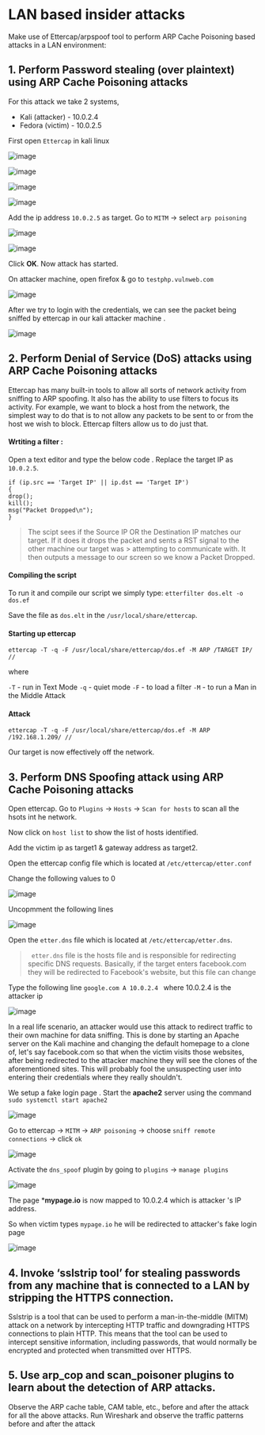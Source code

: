 # LAN based insider attacks


Make use of Ettercap/arpspoof tool to perform ARP Cache Poisoning based attacks in a LAN
environment:

## 1. Perform Password stealing (over plaintext) using ARP Cache Poisoning attacks

For this attack we take 2 systems, 

- Kali (attacker) - 10.0.2.4
- Fedora (victim) - 10.0.2.5

First open `Ettercap` in kali linux

![image](https://user-images.githubusercontent.com/67383098/227707390-3f713cac-ab0d-49cf-b7ff-e9a0eb6071e1.png)

![image](https://user-images.githubusercontent.com/67383098/227707494-dee50bd4-2060-4b37-bc30-cacd7f567ba4.png)

![image](https://user-images.githubusercontent.com/67383098/227707588-259bf7ee-4b21-496f-acd7-bf9524a4b214.png)

![image](https://user-images.githubusercontent.com/67383098/227707616-48f7c6ec-6878-4e60-9140-05e3200411e5.png)

Add the ip address `10.0.2.5` as target.
Go to `MITM` -> select `arp poisoning`

![image](https://user-images.githubusercontent.com/67383098/227707736-b39fa6b7-5042-4297-8b85-0929575b5b16.png)

![image](https://user-images.githubusercontent.com/67383098/227707796-8adc7383-2049-4771-afdc-91a11afa2c4f.png)

Click **OK**. Now attack has started.

On attacker machine, open firefox & go to `testphp.vulnweb.com`

![image](https://user-images.githubusercontent.com/67383098/227707932-689b2035-4be9-4364-ace1-30abbe179712.png)

After we try to login with the credentials, we can see the packet being sniffed by ettercap in our kali attacker machine .

![image](https://user-images.githubusercontent.com/67383098/227708010-ebe6e2e4-8b17-4e59-acb5-67eb593e0326.png)




## 2. Perform Denial of Service (DoS) attacks using ARP Cache Poisoning attacks

Ettercap has many built-in tools to allow all sorts of network activity from sniffing to ARP spoofing. It also has the ability to use filters to focus its activity. For example, we want to block a host from the network, the simplest way to do that is to not allow any packets to be sent to or from the host we wish to block. Ettercap filters allow us to do just that.

#### Wrtiting a filter :

Open a text editor and type the below code . Replace the target IP as `10.0.2.5`.

```
if (ip.src == 'Target IP' || ip.dst == 'Target IP')
{
drop();
kill();
msg("Packet Dropped\n");
}
```
> The scipt sees if the Source IP OR  the Destination IP matches our target. If it does it drops the packet and sents a RST signal to the other machine our target was > attempting to communicate with. It then outputs a message to our screen so we know a Packet Dropped.

#### Compiling the script

To run it and compile our script we simply type: `etterfilter dos.elt -o dos.ef`

Save the file as `dos.elt` in the `/usr/local/share/ettercap`.

#### Starting up ettercap

`ettercap -T -q -F /usr/local/share/ettercap/dos.ef -M ARP /TARGET IP/ //`

where

`-T` - run in Text Mode
`-q` - quiet mode 
`-F` - to load a filter
`-M` - to run a Man in the Middle Attack

#### Attack

`ettercap -T -q -F /usr/local/share/ettercap/dos.ef -M ARP /192.168.1.209/ //`

Our target is now effectively off the network.




## 3. Perform DNS Spoofing attack using ARP Cache Poisoning attacks

Open ettercap. Go to `Plugins` -> `Hosts` -> `Scan for hosts` to scan all the hsots int he network.

Now click on `host list` to show the list of hosts identified.

Add the victim ip as target1 & gateway address as target2.

Open the ettercap config file which is located at `/etc/ettercap/etter.conf`

Change the following values to 0

![image](https://user-images.githubusercontent.com/67383098/227730162-ed9b4e48-e3ae-4e3a-89e8-efb694dc4f38.png)

Uncopmment the following lines

![image](https://user-images.githubusercontent.com/67383098/227730257-d4e9ca6e-cf51-4113-9423-d7ba513091b5.png)


Open the `etter.dns` file which is located at `/etc/ettercap/etter.dns`.

>` etter.dns` file is the hosts file and is responsible for redirecting specific DNS requests. Basically, if the target enters facebook.com they will be redirected to 
> Facebook's website, but this file can change

Type the following line  `google.com A 10.0.2.4 ` where 10.0.2.4 is the attacker ip

![image](https://user-images.githubusercontent.com/67383098/227732838-8729c151-af9d-4692-a8ea-03ab2db9fc63.png)

In a real life scenario, an attacker would use this attack to redirect traffic to their own machine for data sniffing. This is done by starting an Apache server on the Kali machine and changing the default homepage to a clone of, let's say facebook.com  so that when the victim visits those websites, after being redirected to the attacker machine they will see the clones of the aforementioned sites. This will probably fool the unsuspecting user into entering their credentials where they really shouldn't.


We setup a fake login page . Start the **apache2** server using the command `sudo systemctl start apache2`

![image](https://user-images.githubusercontent.com/67383098/227728008-785f27a3-e5f3-438f-830d-ec8e761bea37.png)

Go to ettercap -> `MITM` -> `ARP poisoning` -> choose `sniff remote connections` -> click `ok`

![image](https://user-images.githubusercontent.com/67383098/227728129-c06a3d1e-ef8e-4e8d-bb12-eaa9eb31b44b.png)

Activate the `dns_spoof` plugin by going to `plugins` -> `manage plugins` 

![image](https://user-images.githubusercontent.com/67383098/227732624-2399d27a-a0fa-4d73-bfb1-f60892df61d1.png)

The page ***mypage.io** is now mapped to 10.0.2.4 which is attacker 's IP address. 

So when victim types `mypage.io` he will be redirected to attacker's fake login page

![image](https://user-images.githubusercontent.com/67383098/227730302-1ed994d3-0ef7-4acf-8b12-40974b0892a6.png)





## 4. Invoke ‘sslstrip tool’ for stealing passwords from any machine that is connected to a LAN by stripping the HTTPS connection.

Sslstrip is a tool that can be used to perform a man-in-the-middle (MITM) attack on a network by intercepting HTTP traffic and downgrading HTTPS connections to plain HTTP. This means that the tool can be used to intercept sensitive information, including passwords, that would normally be encrypted and protected when transmitted over HTTPS.

## 5. Use arp_cop and scan_poisoner plugins to learn about the detection of ARP attacks.


Observe the ARP cache table, CAM table, etc., before and after the attack for all the above attacks. Run
Wireshark and observe the traffic patterns before and after the attack
